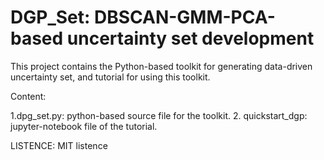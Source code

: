 # DGP_Set: DBSCAN-GMM-PCA-based uncertainty set development
This project contains the Python-based toolkit for generating data-driven uncertainty set, and tutorial for using this toolkit.

Content:

1.dpg_set.py: python-based source file for the toolkit.
2. quickstart_dgp: jupyter-notebook file of the tutorial.

LISTENCE: MIT listence


